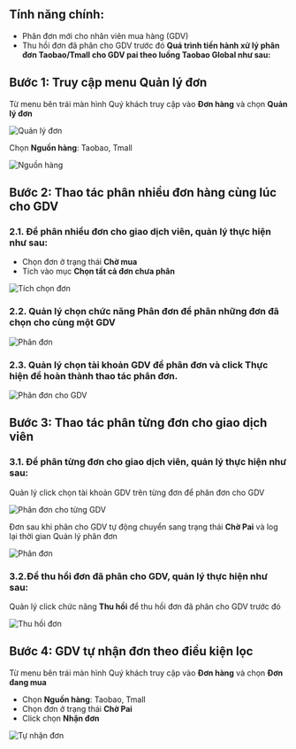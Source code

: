 ## Tính năng chính: 
- Phân đơn mới cho nhân viên mua hàng (GDV)
- Thu hồi đơn đã phân cho GDV trước đó
**Quá trình tiến hành xử lý phân đơn Taobao/Tmall cho GDV pai theo luồng Taobao Global như sau:**
## Bước 1: Truy cập menu Quản lý đơn
Từ menu bên trái màn hình Quý khách truy cập vào **Đơn hàng** và chọn **Quản lý đơn**

![Quản lý đơn](https://user-images.githubusercontent.com/75475064/105478067-46c46e80-5cd5-11eb-925b-fb42ef87f9a9.png)

Chọn **Nguồn hàng**: Taobao, Tmall

![Nguồn hàng](https://github.com/gobizvn/gobiz-docs/assets/73226975/bccdcae7-2cc4-4a06-9a98-53500a5cda6d)

## Bước 2: Thao tác phân nhiều đơn hàng cùng lúc cho GDV
### 2.1. Để phân nhiều đơn cho giao dịch viên, quản lý thực hiện như sau:
- Chọn đơn ở trạng thái **Chờ mua**
- Tích vào mục **Chọn tất cả đơn chưa phân**

![Tích chọn đơn](https://user-images.githubusercontent.com/75475064/105479376-f64e1080-5cd6-11eb-96cf-83112e3969b7.png)

### 2.2. Quản lý chọn chức năng Phân đơn để phân những đơn đã chọn cho cùng một GDV

![Phân đơn](https://user-images.githubusercontent.com/75475064/105479496-1aa9ed00-5cd7-11eb-9e7e-401c42da8bb4.png)

### 2.3. Quản lý chọn tài khoản GDV để phân đơn và click Thực hiện để hoàn thành thao tác phân đơn.

![Phân đơn cho GDV](https://user-images.githubusercontent.com/75475064/105479805-7ffdde00-5cd7-11eb-9770-5c4973d04640.png)

## Bước 3: Thao tác phân từng đơn cho giao dịch viên

### 3.1. Để phân từng đơn cho giao dịch viên, quản lý thực hiện như sau:

Quản lý click chọn tài khoản GDV trên từng đơn để phân đơn cho GDV

![Phân đơn cho từng GDV](https://user-images.githubusercontent.com/75475064/105479986-bf2c2f00-5cd7-11eb-9e41-4918b64d9860.png)

Đơn sau khi phân cho GDV tự động chuyển sang trạng thái **Chờ Pai** và log lại thời gian Quản lý phân đơn

![Phân đơn](https://user-images.githubusercontent.com/75475064/105480496-65783480-5cd8-11eb-928c-5604e41f0f7f.png)

### 3.2.Để thu hồi đơn đã phân cho GDV, quản lý thực hiện như sau:

Quản lý click chức năng **Thu hồi** để thu hồi đơn đã phân cho GDV trước đó

![Thu hồi đơn](https://user-images.githubusercontent.com/75475064/105480837-d7507e00-5cd8-11eb-8745-6c26e3c1c242.png)

## Bước 4: GDV tự nhận đơn theo điều kiện lọc

Từ menu bên trái màn hình Quý khách truy cập vào **Đơn hàng** và chọn **Đơn đang mua**
- Chọn **Nguồn hàng**: Taobao, Tmall
- Chọn đơn ở trạng thái **Chờ Pai**
- Click chọn **Nhận đơn**

![Tự nhận đơn](https://github.com/gobizvn/gobiz-docs/assets/73226975/0c815ae1-a179-4adf-9382-bb1425f602ff)



